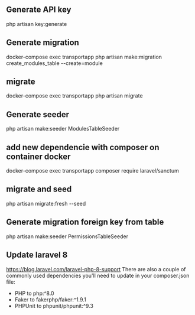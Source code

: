 ## Generate API key
php artisan key:generate

## Generate migration 
docker-compose exec transportapp php artisan make:migration create_modules_table --create=module

## migrate
docker-compose exec transportapp php artisan migrate

## Generate seeder
php artisan make:seeder ModulesTableSeeder

## add new dependencie with composer on container docker
docker-compose exec transportapp composer require laravel/sanctum

## migrate and seed
php artisan migrate:fresh --seed

## Generate migration foreign key from table
php artisan make:seeder PermissionsTableSeeder


## Update laravel 8
https://blog.laravel.com/laravel-php-8-support
There are also a couple of commonly used dependencies you'll need to update in your composer.json file: 

- PHP to php:^8.0
- Faker to fakerphp/faker:^1.9.1
- PHPUnit to phpunit/phpunit:^9.3
